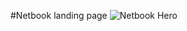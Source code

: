 #Netbook landing page
![Netbook Hero](https://user-images.githubusercontent.com/98913917/184022669-09c47e37-d0e4-423b-967b-4759468815d6.png)
